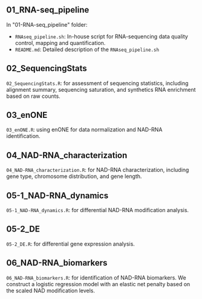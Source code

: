 ## 01_RNA-seq_pipeline

In "01-RNA-seq_pipeline" folder:

- `RNAseq_pipeline.sh`: In-house script for RNA-sequencing data quality control, mapping and quantification. 
- `README.md`: Detailed description of the `RNAseq_pipeline.sh`



## 02_SequencingStats

`02_SequencingStats.R`: for assessment of sequencing statistics, including alignment summary, sequencing saturation, and synthetics RNA enrichment based on raw counts. 



## 03_enONE

`03_enONE.R`:  using enONE for data normalization and NAD-RNA identification. 



## 04_NAD-RNA_characterization

`04_NAD-RNA_characterization.R`: for NAD-RNA characterization, including gene type, chromosome distribution, and gene length. 



## 05-1_NAD-RNA_dynamics

`05-1_NAD-RNA_dynamics.R`: for differential NAD-RNA modification analysis. 



## 05-2_DE

`05-2_DE.R`: for differential gene expression analysis. 



## 06_NAD-RNA_biomarkers

`06_NAD-RNA_biomarkers.R`: for identification of NAD-RNA biomarkers. We construct a logistic regression model with an elastic net penalty based on the scaled NAD modification levels. 